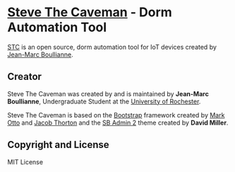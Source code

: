 # [Steve The Caveman](http://stevethecaveman.com/) - Dorm Automation Tool

[STC](http://stevethecaveman.com/) is an open source, dorm automation tool for IoT devices created by [Jean-Marc Boullianne](http://endlesssoundfeed.com/WIJMB/).

## Creator

Steve The Caveman was created by and is maintained by **Jean-Marc Boullianne**, Undergraduate Student at the [University of Rochester](https://www.cs.rochester.edu/).

Steve The Caveman is based on the [Bootstrap](http://getbootstrap.com/) framework created by [Mark Otto](https://twitter.com/mdo) and [Jacob Thorton](https://twitter.com/fat) and the [SB Admin 2](http://startbootstrap.com/template-overviews/sb-admin-2/) theme created by **David Miller**.

## Copyright and License

MIT License
